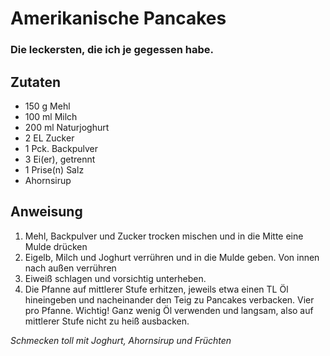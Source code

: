 # Amerikanische Pancakes
### Die leckersten, die ich je gegessen habe.

## Zutaten
* 150 g Mehl
* 100 ml Milch
* 200 ml Naturjoghurt
* 2 EL Zucker
* 1 Pck. Backpulver
* 3 Ei(er), getrennt
* 1 Prise(n) Salz
* Ahornsirup

## Anweisung
1. Mehl, Backpulver und Zucker trocken mischen und in die Mitte eine Mulde drücken
1. Eigelb, Milch und Joghurt verrühren und in die Mulde geben. Von innen nach außen verrühren
1. Eiweiß schlagen und vorsichtig unterheben.
1. Die Pfanne auf mittlerer Stufe erhitzen, jeweils etwa einen TL Öl hineingeben und nacheinander den Teig zu Pancakes verbacken. Vier pro Pfanne. Wichtig! Ganz wenig Öl verwenden und langsam, also auf mittlerer Stufe nicht zu heiß ausbacken.

*Schmecken toll mit Joghurt, Ahornsirup und Früchten*
